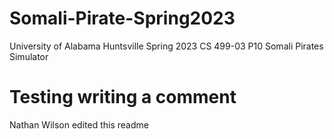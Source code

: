 # Somali-Pirate-Spring2023
University of Alabama Huntsville Spring 2023 CS 499-03 P10 Somali Pirates Simulator

# Testing writing a comment

Nathan Wilson edited this readme